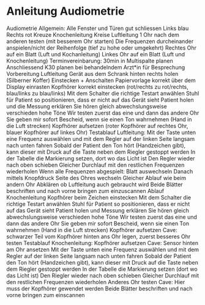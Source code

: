 # Anleitung Audiometrie

Audiometrie
Allgemein:
Alle Fenster und Türen gut schliessen
Links  blau
Rechts rot
Kreuze  Knochenleitung
Kreise Luftleitung
1 Ohr nach dem anderen testen (mit besserem Ohr starten)
Die Frequenzen durcheinander anspielen/nicht der Reihenfolge (tief zu hohe oder umgekehrt)
Rechtes Ohr auf ein Blatt (Luft und Kochanleitung)
Linkes Ohr auf ein Blatt (Luft und Knochenleitung)
Terminvereinbarung:
30min in Multispalte planen
Anschliessend K30 planen bei behandelndem Arzt*in für Besprechung
Vorbereitung Luftleitung
Gerät aus dem Schrank hinten rechts holen (Silberner Koffer)
Einstecken + Anschalten
Papiervorlage korrekt über dem Display einrasten
Kopfhörer korrekt einstecken (rot/rechts zu rot/rechts, blau/links zu blau/links)
Mit dem Schalter die richtige Testart anwählen
Stuhl für Patient so positionieren, dass er nicht auf das Gerät sieht
Patient holen und die Messung erklären
Sie hören gleich abwechslungsweise verschieden hohe Töne
Wir testen zuerst das eine und dann das andere Ohr
Sie geben mir sofort Bescheid, wenn sie einen Ton wahrnehmen (Hand in die Luft strecken)
Kopfhörer aufsetzen (roter Kopfhörer auf rechtes Ohr, blauer Kopfhörer auf linkes Ohr)
Testablauf Luftleitung:
Mit der Taste unten eine Frequenz auswählen und mit dem Regler auf der linken Seite langsam nach unten fahren
Sobald der Patient den Ton hört (Handzeichen gibt), kann dieser mit Druck auf die Taste neben dem Riegler gestoppt werden
In der Tabelle die Markierung setzen, dort wo das Licht ist
Den Regler wieder nach oben schieben
Gleicher Durchlauf mit den restlichen Frequenzen wiederholen
Wenn alle Frequenzen abgespielt: Blatt auswechseln
Danach mittels Knopfdruck Seite des Ohres wechseln
Gleicher Ablauf wie beim andern Ohr
Abklären ob Luftleitung auch gebraucht wird
Beide Blätter beschriften und nach vorne bringen zum einzuscannen
Ablauf Knochenleitung
Kopfhörer beim Zeichen einstecken
Mit dem Schalter die richtige Testart anwählen
Stuhl für Patient so positionieren, dass er nicht auf das Gerät sieht
Patient holen und Messung erklären
Sie hören gleich abwechslungsweise verschieden hohe Töne
Wir testen zuerst das eine und dann das andere Ohr
Sie geben mir sofort Bescheid, wenn sie einen Ton wahrnehmen (Hand in die Luft strecken)
Kopfhörer aufsetzen
Cave: schwarzer Teil vom Kopfhörer hinten ans Ohr legen, zuerst besseres Ohr testen
Testablauf Knochenleitung:
Kopfhörer aufsetzen
Cave: Sensor hinten am Ohr ansetzen
Mit der Taste unten eine Frequenz auswählen und mit dem Regler auf der linken Seite langsam nach unten fahren
Sobald der Patient den Ton hört (Handzeichen gibt), kann dieser mit Druck auf die Taste neben dem Riegler gestoppt werden
In der Tabelle die Markierung setzen (dort wo das Licht ist)
Den Riegler wieder nach oben schieben
Gleicher Durchlauf mit den restlichen Frequenzen wiederholen
Anderes Ohr testen
Cave: Hier muss der Kopfhörer gewendet werden
Beide Blätter beschriften und nach vorne bringen zum einscannen